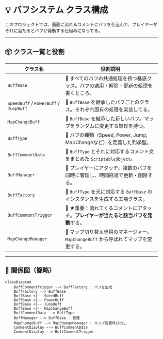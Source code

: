 # 💡 バフシステム クラス構成

このプロジェクトでは、画面に流れるコメントにバフを仕込んで、プレイヤーがそれに当たるとバフが発動する仕組みになってる。

---

## 📦 クラス一覧と役割

| クラス名                     | 役割説明                                                                 |
|------------------------------|--------------------------------------------------------------------------|
| `BuffBase`                   | 🔹 すべてのバフの共通処理を持つ基底クラス。バフの適用・解除・更新の処理を書くところ。 |
| `SpeedBuff` / `PowerBuff` / `JumpBuff` | 🔹 `BuffBase` を継承したバフごとのクラス。それぞれ固有の処理を実装してる。     |
| `MapChangeBuff`              | 🔹 `BuffBase` を継承した新しいバフ。マップをランダムに変更する処理を持つ。         |
| `BuffType`                   | 🔹 バフの種類（Speed, Power, Jump, MapChangeなど）を定義した列挙型。            |
| `BuffCommentData`            | 🔹 `BuffType` とそれに対応するコメント文をまとめた `ScriptableObject`。         |
| `BuffManager`                | 🔹 プレイヤーにアタッチ。複数のバフを同時に管理し、時間経過で更新・削除する。     |
| `BuffFactory`                | 🔹 `BuffType` を元に対応する `BuffBase` のインスタンスを生成する工場クラス。     |
| `BuffCommentTrigger`         | 🔸 ★重要！流れてくるコメントにアタッチ。**プレイヤーが当たると該当バフを発動**する。|
| `MapChangeManager`           | 🔹 マップ切り替え専用のマネージャー。`MapChangeBuff` から呼ばれてマップを変更する。 |

---

## 🧩 関係図（簡略）

```mermaid
classDiagram
    BuffCommentTrigger --> BuffFactory : バフを生成
    BuffFactory --> BuffBase
    BuffBase <|-- SpeedBuff
    BuffBase <|-- PowerBuff
    BuffBase <|-- JumpBuff
    BuffBase <|-- MapChangeBuff
    BuffCommentData --> BuffType
    BuffManager --> BuffBase : 管理
    MapChangeBuff --> MapChangeManager : マップ変更呼び出し
    CommentDisplay --> BuffCommentData
    CommentDisplay --> BuffCommentTrigger

